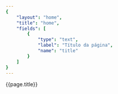```yaml
---
{
	"layout": "home",
	"title": "home",
	"fields": [
		{
			"type": "text",
			"label": "Título da página",
			"name": "title"
		}
	]
}
---
```


{{page.title}}


